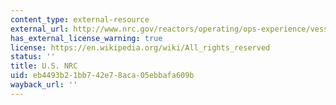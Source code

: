 ```yaml
---
content_type: external-resource
external_url: http://www.nrc.gov/reactors/operating/ops-experience/vessel-head-degradation/images.html
has_external_license_warning: true
license: https://en.wikipedia.org/wiki/All_rights_reserved
status: ''
title: U.S. NRC
uid: eb4493b2-1bb7-42e7-8aca-05ebbafa609b
wayback_url: ''
---
```

